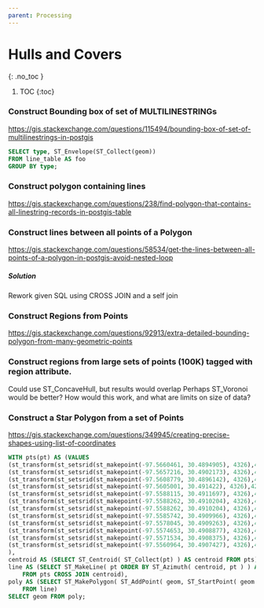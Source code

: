 ```yaml
---
parent: Processing
---
```


# Hulls and Covers
{: .no_toc }

1. TOC
{:toc}

### Construct Bounding box of set of MULTILINESTRINGs
<https://gis.stackexchange.com/questions/115494/bounding-box-of-set-of-multilinestrings-in-postgis>
```sql
SELECT type, ST_Envelope(ST_Collect(geom))
FROM line_table AS foo
GROUP BY type;
```

### Construct polygon containing lines
<https://gis.stackexchange.com/questions/238/find-polygon-that-contains-all-linestring-records-in-postgis-table>

### Construct lines between all points of a Polygon
<https://gis.stackexchange.com/questions/58534/get-the-lines-between-all-points-of-a-polygon-in-postgis-avoid-nested-loop>

##### Solution
Rework given SQL using CROSS JOIN and a self join

### Construct Regions from Points
<https://gis.stackexchange.com/questions/92913/extra-detailed-bounding-polygon-from-many-geometric-points>

### Construct regions from large sets of points (100K) tagged with region attribute.

Could use ST_ConcaveHull, but results would overlap
Perhaps ST_Voronoi would be better?  How would this work, and what are limits on size of data?

### Construct a Star Polygon from a set of Points
<https://gis.stackexchange.com/questions/349945/creating-precise-shapes-using-list-of-coordinates>

```sql
WITH pts(pt) AS (VALUES
(st_transform(st_setsrid(st_makepoint(-97.5660461, 30.4894905), 4326),4269) ),
(st_transform(st_setsrid(st_makepoint(-97.5657216, 30.4902173), 4326),4269) ),
(st_transform(st_setsrid(st_makepoint(-97.5608779, 30.4896142), 4326),4269) ),
(st_transform(st_setsrid(st_makepoint(-97.5605001, 30.491422), 4326),4269) ),
(st_transform(st_setsrid(st_makepoint(-97.5588115, 30.4911697), 4326),4269) ),
(st_transform(st_setsrid(st_makepoint(-97.5588262, 30.4910204), 4326),4269) ),
(st_transform(st_setsrid(st_makepoint(-97.5588262, 30.4910204), 4326),4269)),
(st_transform(st_setsrid(st_makepoint(-97.5585742, 30.4909966), 4326),4269)),
(st_transform(st_setsrid(st_makepoint(-97.5578045, 30.4909263), 4326),4269)),
(st_transform(st_setsrid(st_makepoint(-97.5574653, 30.4908877), 4326),4269)),
(st_transform(st_setsrid(st_makepoint(-97.5571534, 30.4908375), 4326),4269)),
(st_transform(st_setsrid(st_makepoint(-97.5560964, 30.4907427), 4326),4269))
),
centroid AS (SELECT ST_Centroid( ST_Collect(pt) ) AS centroid FROM pts),
line AS (SELECT ST_MakeLine( pt ORDER BY ST_Azimuth( centroid, pt ) ) AS geom
    FROM pts CROSS JOIN centroid),
poly AS (SELECT ST_MakePolygon( ST_AddPoint( geom, ST_StartPoint( geom ))) AS geom
    FROM line)
SELECT geom FROM poly;
```
